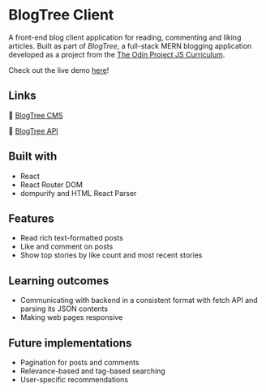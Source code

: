 # BlogTree Client
A front-end blog client application for reading, commenting and liking articles. Built as part of *BlogTree*, a full-stack MERN blogging application developed as a project from the [The Odin Project JS Curriculum](https://www.theodinproject.com/paths/full-stack-javascript).

Check out the live demo [here](https://blog-client-4h2npazs2-xinweny.vercel.app/)!

## Links
🍃 [BlogTree CMS](https://github.com/xinweny/blog-cms/)

🍃 [BlogTree API](https://github.com/xinweny/blog-api/)

## Built with
- React
- React Router DOM
- dompurify and HTML React Parser

## Features
- Read rich text-formatted posts
- Like and comment on posts
- Show top stories by like count and most recent stories

## Learning outcomes
- Communicating with backend in a consistent format with fetch API and parsing its JSON contents
- Making web pages responsive

## Future implementations
- Pagination for posts and comments
- Relevance-based and tag-based searching
- User-specific recommendations
